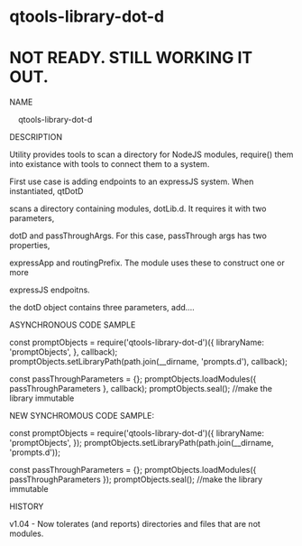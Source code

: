 # qtools-library-dot-d

# NOT READY. STILL WORKING IT OUT.

NAME

    qtools-library-dot-d

DESCRIPTION

Utility provides tools to scan a directory for NodeJS modules, require() them into existance with tools to connect them to a system.



First use case is adding endpoints to an expressJS system. When instantiated, qtDotD

scans a directory containing modules, dotLib.d. It requires it with two parameters,

dotD and passThroughArgs. For this case, passThrough args has two properties, 

expressApp and routingPrefix. The module uses these to construct one or more 

expressJS endpoitns.



the dotD object contains three parameters, add....

ASYNCHRONOUS CODE SAMPLE

const promptObjects = require('qtools-library-dot-d')({
	libraryName: 'promptObjects',
}, callback);
promptObjects.setLibraryPath(path.join(__dirname, 'prompts.d'), callback);

const passThroughParameters = {};
promptObjects.loadModules({ passThroughParameters }, callback);
promptObjects.seal(); //make the library immutable



NEW SYNCHROMOUS CODE SAMPLE:

const promptObjects = require('qtools-library-dot-d')({
	libraryName: 'promptObjects',
});
promptObjects.setLibraryPath(path.join(__dirname, 'prompts.d'));

const passThroughParameters = {};
promptObjects.loadModules({ passThroughParameters });
promptObjects.seal(); //make the library immutable


HISTORY

v1.04 - Now tolerates (and reports) directories and files that are not modules.
